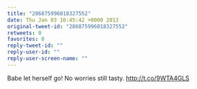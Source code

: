 ```yaml
---
title: "286875996018327552"
date: Thu Jan 03 16:45:42 +0000 2013
original-tweet-id: "286875996018327552"
retweets: 0
favorites: 0
reply-tweet-id: ""
reply-user-id: ""
reply-user-screen-name: ""
---
```

Babe let herself go! No worries still tasty. http://t.co/9WTA4GLS
